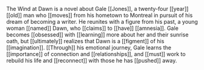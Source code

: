 The Wind at Dawn is a novel about Gale [[Jones]], a twenty-four [[year]] [[old]] man who [[moves]] from his hometown to Montreal in pursuit of his dream of becoming a writer. He reunites with a figure from his past, a young woman [[named]] Dawn, who [[claims]] to [[have]] [[amnesia]]. Gale becomes [[obsessed]] with [[learning]] more about her and their sunrise oath, but [[ultimately]] realizes that Dawn is a [[figment]] of his [[imagination]]. [[Through]] his emotional journey, Gale learns the [[importance]] of connection and [[relationships]], and [[must]] work to rebuild his life and [[reconnect]] with those he has [[pushed]] away.
